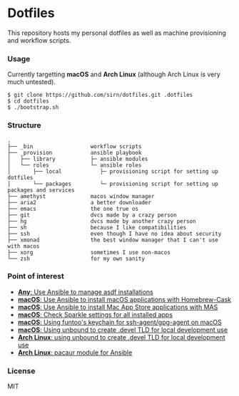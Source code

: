 # Dotfiles

This repository hosts my personal dotfiles as well as machine provisioning and workflow scripts.

### Usage

Currently targetting **macOS** and **Arch Linux** (although Arch Linux is very much untested).

```
$ git clone https://github.com/sirn/dotfiles.git .dotfiles
$ cd dotfiles
$ ./bootstrap.sh
```

### Structure

```
.
├── _bin                  workflow scripts
├── _provision            ansible playbook
│   ├── library           ├─ ansible modules
│   └── roles             └─ ansible roles
│       ├── local            ├─ provisioning script for setting up dotfiles
│       └── packages         └─ provisioning script for setting up packages and services
├── amethyst              macos window manager
├── aria2                 a better downloader
├── emacs                 the one true os
├── git                   dvcs made by a crazy person
├── hg                    dvcs made by another crazy person
├── sh                    because I like compatibilities
├── ssh                   even though I have no idea about security
├── xmonad                the best window manager that I can't use with macos
├── xorg                  sometimes I use non-macos
└── zsh                   for my own sanity
```

### Point of interest

-   [**Any**: Use Ansible to manage asdf installations](_provision/roles/packages/tasks/lang/)
-   [**macOS**: Use Ansible to install macOS applications with Homebrew-Cask](_provision/roles/packages/tasks/packages/darwin/cask.yml)
-   [**macOS**: Use Ansible to install Mac App Store applications with MAS](_provision/roles/packages/tasks/packages/darwin/mas.yml)
-   [**macOS**: Check Sparkle settings for all installed apps](_bin/check-sparkle)
-   [**macOS**: Using funtoo's keychain for ssh-agent/gpg-agent on macOS](_provision/roles/packages/tasks/services/darwin/env.yml)
-   [**macOS**: Using unbound to create .devel TLD for local development use](_provision/roles/packages/tasks/services/darwin/unbound.yml)
-   [**Arch Linux**: using unbound to create .devel TLD for local development use](_provision/roles/packages/tasks/services/archlinux/unbound.yml)
-   [**Arch Linux**: pacaur module for Ansible](_provision/library/pacaur.py)

### License

MIT
